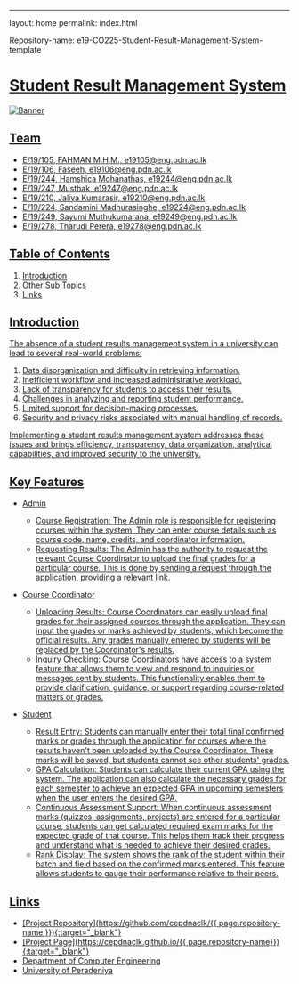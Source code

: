 ---
layout: home
permalink: index.html

Repository-name: e19-CO225-Student-Result-Management-System-template<br>

[comment]: # "This is the standard layout for the project, but you can clean this and use your own template"

# <u>Student Result Management System<u/>

![Banner](https://github.com/sanhaz25/Test01/blob/main/Unleash%20Your%20Potential%2C%20Embrace%20Achievements%20with.png)

## Team
-  E/19/105, FAHMAN M.H.M., e19105@eng.pdn.ac.lk
-  E/19/106, Faseeh, e19106@eng.pdn.ac.lk
-  E/19/244, Hamshica Mohanathas, e19244@eng.pdn.ac.lk
-  E/19/247, Musthak, e19247@eng.pdn.ac.lk
-  E/19/210, Jaliya Kumarasir, e19210@eng.pdn.ac.lk
-  E/19/224, Sandamini Madhurasinghe, e19224@eng.pdn.ac.lk
-  E/19/249, Sayumi Muthukumarana, e19249@eng.pdn.ac.lk
-  E/19/278, Tharudi Perera, e19278@eng.pdn.ac.lk

## Table of Contents
1. [Introduction](#introduction)
2. [Other Sub Topics](#other-sub-topics)
3. [Links](#links)

## Introduction

The absence of a student results management system in a university can lead to several real-world problems:
1. Data disorganization and difficulty in retrieving information.
2. Inefficient workflow and increased administrative workload.
3. Lack of transparency for students to access their results.
4. Challenges in analyzing and reporting student performance.
5. Limited support for decision-making processes.
6. Security and privacy risks associated with manual handling of records.
   
Implementing a student results management system addresses these issues and brings efficiency, transparency, data organization, analytical capabilities, and improved security to the university.

## Key Features

- Admin

   - Course Registration: The Admin role is responsible for registering courses within the system. They can enter course details such as course code, name, credits, and coordinator information.
   - Requesting Results: The Admin has the authority to request the relevant Course Coordinator to upload the final grades for a particular course. This is done by sending a request through the application, providing a relevant link.

- Course Coordinator

   - Uploading Results: Course Coordinators can easily upload final grades for their assigned courses through the application. They can input the grades or marks achieved by students, which become the official results. Any grades manually entered by students will be replaced by the Coordinator's results.
   - Inquiry Checking: Course Coordinators have access to a system feature that allows them to view and respond to inquiries or messages sent by students. This functionality enables them to provide clarification, guidance, or support regarding course-related matters or grades.

- Student

   - Result Entry: Students can manually enter their total final confirmed marks or grades through the application for courses where the results haven't been uploaded by the Course Coordinator. These marks will be saved, but students cannot see other students' grades.
   - GPA Calculation: Students can calculate their current GPA using the system. The application can also calculate the necessary grades for each semester to achieve an expected GPA in upcoming semesters when the user enters the desired GPA.
   - Continuous Assessment Support: When continuous assessment marks (quizzes, assignments, projects) are entered for a particular course, students can get calculated required exam marks for the expected grade of that course. This helps them track their progress and understand what is needed to achieve their desired grades.
   - Rank Display: The system shows the rank of the student within their batch and field based on the confirmed marks entered. This feature allows students to gauge their performance relative to their peers.

## Links

- [Project Repository](https://github.com/cepdnaclk/{{ page.repository-name }}){:target="_blank"}
- [Project Page](https://cepdnaclk.github.io/{{ page.repository-name}}){:target="_blank"}
- [Department of Computer Engineering](http://www.ce.pdn.ac.lk/)
- [University of Peradeniya](https://eng.pdn.ac.lk/)


[//]: # (Please refer this to learn more about Markdown syntax)
[//]: # (https://github.com/adam-p/markdown-here/wiki/Markdown-Cheatsheet)
